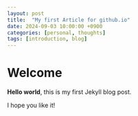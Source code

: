 ```yaml
---
layout: post
title:  "My first Article for github.io"
date: 2024-09-03 10:00:00 +0900
categories: [personal, thoughts]
tags: [introduction, blog]
---
```


# Welcome

**Hello world**, this is my first Jekyll blog post.

I hope you like it!